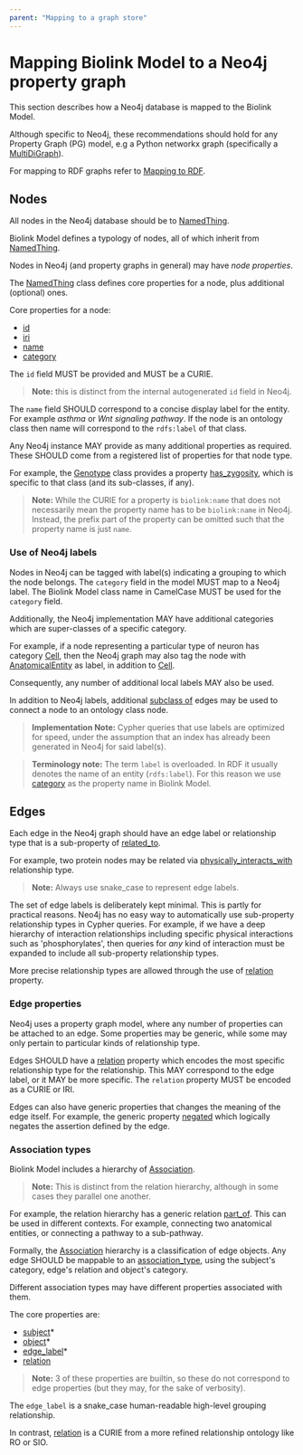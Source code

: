 ```yaml
---
parent: "Mapping to a graph store"
---
```


# Mapping Biolink Model to a Neo4j property graph

This section describes how a Neo4j database is mapped to the Biolink Model. 

Although specific to Neo4j, these recommendations should hold for any Property Graph (PG) model, 
e.g a Python networkx graph (specifically a [MultiDiGraph](https://networkx.github.io/documentation/stable/reference/classes/multidigraph.html)).

For mapping to RDF graphs refer to [Mapping to RDF](mapping-rdf).


## Nodes

All nodes in the Neo4j database should be to [NamedThing](../docs/NamedThing).

Biolink Model defines a typology of nodes, all of which inherit from [NamedThing](../docs/NamedThing).

Nodes in Neo4j (and property graphs in general) may have *node properties*.

The [NamedThing](../docs/NamedThing) class defines core properties for a node, plus additional (optional) ones. 

Core properties for a node:
 - [id](../docs/id)
 - [iri](../docs/iri)
 - [name](../docs/name)
 - [category](../docs/category)

The `id` field MUST be provided and MUST be a CURIE.

> **Note:** this is distinct from the internal autogenerated `id` field in Neo4j.

The `name` field SHOULD correspond to a concise display label for the
entity. For example *asthma* or *Wnt signaling pathway*. If the node
is an ontology class then name will correspond to the `rdfs:label` of that class.

Any Neo4j instance MAY provide as many additional properties as required.
These SHOULD come from a registered list of properties for that node type.

For example, the [Genotype](../docs/Genotype) class provides a
property [has_zygosity](../docs/has_zygosity), which is specific to that class 
(and its sub-classes, if any).


> **Note:** While the CURIE for a property is `biolink:name` that does not necessarily mean the property
> name has to be `biolink:name` in Neo4j. Instead, the prefix part of the property can be omitted such that
> the property name is just `name`.


### Use of Neo4j labels

Nodes in Neo4j can be tagged with label(s) indicating a grouping to which the node belongs.
The `category` field in the model MUST map to a Neo4j label.
The Biolink Model class name in CamelCase MUST be used for the `category` field.

Additionally, the Neo4j implementation MAY have additional categories which are super-classes of a specific category.
 
For example, if a node representing a particular type of neuron has category [Cell](../docs/Cell),
then the Neo4j graph may also tag the node with [AnatomicalEntity](../docs/AnatomicalEntity) as label, 
in addition to [Cell](../docs/Cell).


Consequently, any number of additional local labels MAY also be used.

In addition to Neo4j labels, additional [subclass of](../docs/subclass_of) edges may be used to connect a node
to an ontology class node.

> **Implementation Note:** Cypher queries that use labels are optimized for speed, under the assumption that
an index has already been generated in Neo4j for said label(s).

> **Terminology note:** The term `label` is overloaded. In RDF it usually denotes the name of an entity (`rdfs:label`).
For this reason we use [category](../docs/category) as the property name in Biolink Model.


## Edges

Each edge in the Neo4j graph should have an edge label or relationship type that is a
sub-property of [related_to](../docs/related_to).

For example, two protein nodes may be related via
[physically_interacts_with](../docs/physically_interacts_with) relationship type.

> **Note:** Always use snake_case to represent edge labels.

The set of edge labels is deliberately kept minimal. This is partly for practical reasons.
Neo4j has no easy way to automatically use sub-property relationship types in Cypher queries.
For example, if we have a deep hierarchy of interaction relationships including specific
physical interactions such as 'phosphorylates', then queries for *any* kind of interaction must
be expanded to include all sub-property relationship types.

More precise relationship types are allowed through the use of [relation](../docs/relation) property. 


### Edge properties

Neo4j uses a property graph model, where any number of properties can be attached to an edge. 
Some properties may be generic, while some may only pertain to particular kinds of relationship type.

Edges SHOULD have a [relation](../docs/relation) property which encodes the most specific relationship type
for the relationship. This MAY correspond to the edge label, or it MAY be more specific.
The `relation` property MUST be encoded as a CURIE or IRI.

Edges can also have generic properties that changes the meaning of the edge itself. 
For example, the generic property [negated](../docs/negated) which logically negates the assertion defined by the edge.


### Association types

Biolink Model includes a hierarchy of [Association](../docs/Association.html).

> **Note:** This is distinct from the relation hierarchy, although in some cases they parallel one another.

For example, the relation hierarchy has a generic relation [part_of](../docs/part_of). 
This can be used in different contexts. For example, connecting two anatomical entities, or
connecting a pathway to a sub-pathway.

Formally, the [Association](../docs/Association) hierarchy is a classification of edge objects.
Any edge SHOULD be mappable to an [association_type](../docs/association_type),
using the subject's category, edge's relation and object's category.

Different association types may have different properties associated with them.

The core properties are:
 - [subject](../docs/subject)*
 - [object](../docs/object)*
 - [edge_label](../docs/edge_label)*
 - [relation](../docs/relation)

> **Note:** 3 of these properties are builtin, so these do not correspond to edge properties (but they may, for 
the sake of verbosity).

The `edge_label` is a snake_case human-readable high-level grouping relationship.

In contrast, [relation](../docs/relation) is a CURIE from a more refined relationship ontology like RO or SIO.

